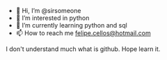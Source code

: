 - 👋 Hi, I’m @sirsomeone
- 👀 I’m interested in python  
- 🌱 I’m currently learning python and sql
- 📫 How to reach me felipe.cellos@hotmail.com

I don't understand much what is github. Hope learn it.
